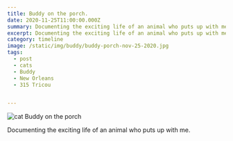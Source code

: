 ```yaml
---
title: Buddy on the porch.
date: 2020-11-25T11:00:00.000Z
summary: Documenting the exciting life of an animal who puts up with me.
excerpt: Documenting the exciting life of an animal who puts up with me.
category: timeline
image: /static/img/buddy/buddy-porch-nov-25-2020.jpg
tags:
  - post 
  - cats
  - Buddy
  - New Orleans
  - 315 Tricou


---
```


![cat Buddy on the porch](/static/img/buddy/buddy-porch-nov-25-2020.jpg "cat buddy on the porch")

Documenting the exciting life of an animal who puts up with me.